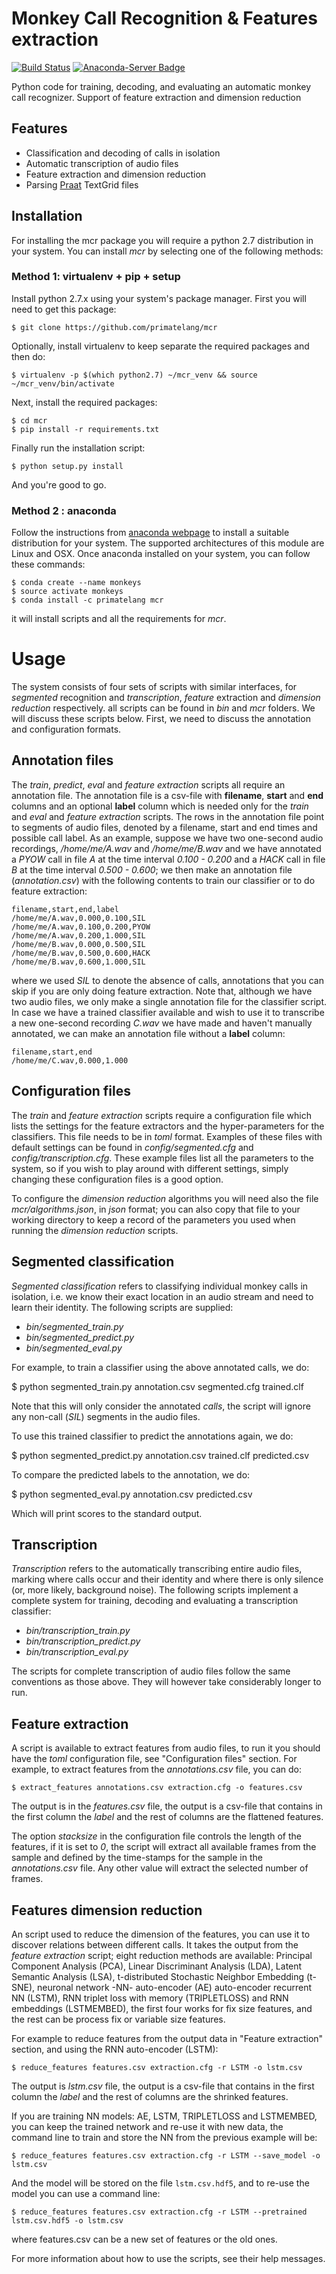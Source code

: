 # Monkey Call Recognition & Features extraction
[![Build Status](https://travis-ci.org/primatelang/mcr.svg?branch=master)](https://travis-ci.org/primatelang/mcr)
[![Anaconda-Server Badge](https://anaconda.org/primatelang/mcr/badges/installer/conda.svg)](https://conda.anaconda.org/primatelang)

Python code for training, decoding, and evaluating an automatic monkey call recognizer. 
Support of feature extraction and dimension reduction


## Features

* Classification and decoding of calls in isolation
* Automatic transcription of audio files
* Feature extraction and dimension reduction
* Parsing [Praat](http://www.fon.hum.uva.nl/praat/) TextGrid files


## Installation

For installing the mcr package you will require a python 2.7 distribution in your system. 
You can install *mcr* by selecting one of the following methods: 

### Method 1: virtualenv + pip + setup
Install python 2.7.x using your system's package manager. First you will need to 
get this package:

    $ git clone https://github.com/primatelang/mcr

Optionally, install virtualenv to keep separate the required packages and then do:

    $ virtualenv -p $(which python2.7) ~/mcr_venv && source ~/mcr_venv/bin/activate

Next, install the required packages:

    $ cd mcr
    $ pip install -r requirements.txt

Finally run the installation script:

    $ python setup.py install

And you're good to go.

### Method 2 : anaconda
Follow the instructions from [anaconda webpage](https://www.anaconda.com/download/) 
to install a suitable distribution for your system. The supported architectures of
this module are Linux and OSX. Once anaconda installed on your system, you can
follow these commands:

    $ conda create --name monkeys
    $ source activate monkeys
    $ conda install -c primatelang mcr

it will install scripts and all the requirements for *mcr*. 


# Usage

The system consists of four sets of scripts with similar interfaces, for
*segmented* recognition and *transcription*, *feature* extraction and
*dimension reduction* respectively. all scripts can be found in *bin* and *mcr*
folders.  We will discuss these scripts below. First, we need to discuss the
annotation and configuration formats.


## Annotation files

The *train*, *predict*, *eval* and *feature extraction* scripts all require an
annotation file. The annotation file is a csv-file with **filename**, **start**
and **end** columns and an optional **label** column which is needed only for
the *train* and *eval* and *feature extraction* scripts. The rows in the
annotation file point to segments of audio files, denoted by a filename, start
and end times and possible call label. As an example, suppose we have two
one-second audio recordings, */home/me/A.wav* and */home/me/B.wav* and we have
annotated a *PYOW* call in file *A* at the time interval *0.100 - 0.200* and
a *HACK* call in file *B* at the time interval *0.500 - 0.600*; we then make
an annotation file (*annotation.csv*) with the following contents to train our
classifier or to do feature extraction:

```
filename,start,end,label
/home/me/A.wav,0.000,0.100,SIL
/home/me/A.wav,0.100,0.200,PYOW
/home/me/A.wav,0.200,1.000,SIL
/home/me/B.wav,0.000,0.500,SIL
/home/me/B.wav,0.500,0.600,HACK
/home/me/B.wav,0.600,1.000,SIL
```

where we used *SIL* to denote the absence of calls, annotations that you can
skip if you are only doing feature extraction. Note that, although we have
two audio files, we only make a single annotation file for the classifier
script. In case we have a trained classifier available and wish to use it to
transcribe a new one-second recording *C.wav* we have made and haven't manually
annotated, we can make an annotation file without a **label** column:

```
filename,start,end
/home/me/C.wav,0.000,1.000
```

## Configuration files

The *train* and *feature extraction* scripts require a configuration file which
lists the settings for the feature extractors and the hyper-parameters for the
classifiers. This file needs to be in *toml* format. Examples of these files
with default settings can be found in *config/segmented.cfg* and
*config/transcription.cfg*. These example files list all the parameters to the
system, so if you wish to play around with different settings, simply changing
these configuration files is a good option.

To configure the *dimension reduction* algorithms you will need also the file
*mcr/algorithms.json*, in  *json* format; you can also copy that 
file to your working directory to keep a record of the parameters you used 
when running the *dimension reduction* scripts.

## Segmented classification

*Segmented classification* refers to classifying individual monkey calls in
isolation, i.e. we know their exact location in an audio stream and need to
learn their identity. The following scripts are supplied:

- *bin/segmented_train.py*
- *bin/segmented_predict.py*
- *bin/segmented_eval.py*

For example, to train a classifier using the above annotated calls, we do:

  $ python segmented_train.py annotation.csv segmented.cfg trained.clf

Note that this will only consider the annotated *calls*, the script will ignore
any non-call (*SIL*) segments in the audio files.

To use this trained classifier to predict the annotations again, we do:

  $ python segmented_predict.py annotation.csv trained.clf predicted.csv

To compare the predicted labels to the annotation, we do:

  $ python segmented_eval.py annotation.csv predicted.csv

Which will print scores to the standard output.


## Transcription

*Transcription* refers to the automatically transcribing entire audio files,
marking where calls occur and their identity and where there is only silence
(or, more likely, background noise). The following scripts implement a complete
system for training, decoding and evaluating a transcription classifier:

- *bin/transcription_train.py*
- *bin/transcription_predict.py*
- *bin/transcription_eval.py*

The scripts for complete transcription of audio files follow the same
conventions as those above. They will however take considerably longer to run.

## Feature extraction 

A script is available to extract features from audio files, to run it you
should have the *toml* configuration file, see "Configuration files" section.
For example, to extract features from the *annotations.csv* file, you can do:

    $ extract_features annotations.csv extraction.cfg -o features.csv

The output is in the *features.csv* file, the output is a csv-file that contains in
the first column the *label* and the rest of columns are the flattened features.

The option *stacksize* in the configuration file controls the length of the features,
if it is set to *0*, the script will extract all available frames from the sample and 
defined by the time-stamps for the sample in the *annotations.csv* file. Any other
value will extract the selected number of frames.


## Features dimension reduction

An script used to reduce the dimension of the features, you can use it to
discover relations between different calls. It takes the output from the
*feature extraction* script; eight reduction methods are available: Principal
Component Analysis (PCA), Linear Discriminant Analysis (LDA), Latent Semantic
Analysis (LSA), t-distributed Stochastic Neighbor Embedding (t-SNE), neuronal
network -NN- auto-encoder (AE) auto-encoder recurrent NN (LSTM), RNN triplet
loss with memory (TRIPLETLOSS) and RNN embeddings (LSTMEMBED), the first four
works for fix size features, and the rest can be process fix or variable size
features.

For example to reduce features from the output data in "Feature extraction" section,
and using the RNN auto-encoder (LSTM): 

    $ reduce_features features.csv extraction.cfg -r LSTM -o lstm.csv 

The output is *lstm.csv* file, the output is a csv-file that contains in
the first column the *label* and the rest of columns are the shrinked features.

If you are training NN models: AE, LSTM, TRIPLETLOSS and LSTMEMBED, you can
keep the trained network and re-use it with new data, the command line to train
and store the NN from the previous example will be:

    $ reduce_features features.csv extraction.cfg -r LSTM --save_model -o lstm.csv 

And the model will be stored on the file `lstm.csv.hdf5`, and to re-use the model you
can use a command line:

    $ reduce_features features.csv extraction.cfg -r LSTM --pretrained lstm.csv.hdf5 -o lstm.csv

where features.csv can be a new set of features or the old ones.

For more information about how to use the scripts, see their help messages.
